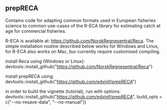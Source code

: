## prepRECA

Contains code for adapting common formats used in European fisheries science to common use-cases of the R-ECA library for estimating catch at age for commercial fisheries.

R-ECA is available at: <https://github.com/NorskRegnesentral/Reca>. The simple installation routine described below works for Windows and Linux, for R-ECA also works on Mac, bur currently require customised compiling.

install Reca using (Windows or Linux):
devtools::install_github("https://github.com/NorskRegnesentral/Reca")

install prepRECA using:
devtools::install_github("https://github.com/edvinf/prepRECA")

in order to build the vignette (tutorial), run with options:
devtools::install_github("https://github.com/edvinf/prepRECA", build_opts = c("--no-resave-data", "--no-manual"))